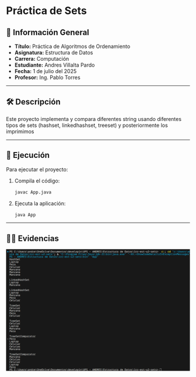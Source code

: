 
# Práctica de Sets

## 📌 Información General

- **Título:** Práctica de Algoritmos de Ordenamiento
- **Asignatura:** Estructura de Datos
- **Carrera:** Computación
- **Estudiante:** Andres Villalta Pardo
- **Fecha:** 1 de julio del 2025
- **Profesor:** Ing. Pablo Torres

---

## 🛠️ Descripción

Este proyecto implementa y compara diferentes string usando diferentes tipos de sets (hashset, linkedhashset, treeset) y posteriormente los imprimimos

---

## 🚀 Ejecución

Para ejecutar el proyecto:

1. Compila el código:
    ```bash
    javac App.java
    ```
2. Ejecuta la aplicación:
    ```bash
    java App
    ```

---

## 🧑‍💻 Evidencias
![alt text](image.png)
